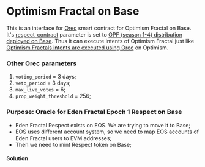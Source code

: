 # Optimism Fractal on Base

This is an interface for [Orec](https://github.com/sim31/ordao/tree/main/contracts/packages/orec) smart contract for Optimism Fractal on Base. It's [respect_contract](https://github.com/sim31/ordao/blob/main/docs/OREC.md#variables) parameter is set to [OPF (season 1-4) distribution](https://optimism.blockscout.com/token/0x53C9E3a44B08E7ECF3E8882996A500eb06c0C5CC?tab=holders) [deployed on Base](https://basescan.org/address/0xe4b4013b6d7de55f86ff24a1406b85a4dfa591ff). Thus it can execute intents of Optimism Fractal just like [Optimism Fractals intents are executed using Orec](https://snapshot.box/#/s:optimismfractal.eth/proposal/0x3c35f474b1e2c037f32455abd75d027aa29d402200ac649fecb8b46c789c26a3) on Optimism.

### Other Orec parameters
1. `voting_period` = 3 days;
2. `veto_period` = 3 days;
3. `max_live_votes` = 6;
4. `prop_weight_threshold` = 256;

### Purpose: Oracle for Eden Fractal Epoch 1 Respect on Base
* Eden Fractal Respect exists on EOS. We are trying to move it to Base; 
* EOS uses different account system, so we need to map EOS accounts of Eden Fractal users to EVM addresses;
* Then we need to mint Respect token on Base;

#### Solution




